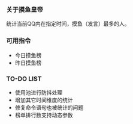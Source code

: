 ### 关于摸鱼皇帝
统计当前QQ内在指定时间，摸鱼（发言）最多的人。

### 可用指令

+ 今日摸鱼榜
+ 昨日摸鱼榜

### TO-DO LIST

+ 使用池进行防抖处理
+ 增加其它时间维度的统计
+ 修复命令语句也被统计的问题
+ 榜单排行数支持动态参数
